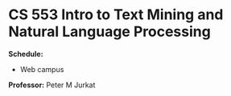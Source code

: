 # CS 553 Intro to Text Mining and Natural Language Processing

**Schedule:**
* Web campus

**Professor:** Peter M Jurkat
